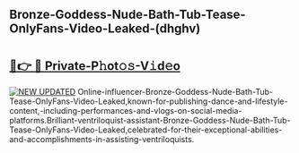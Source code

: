 ## Bronze-Goddess-Nude-Bath-Tub-Tease-OnlyFans-Video-Leaked-(dhghv)


# <h2><a href="https://mediaupload.pro?-19M">🔗👉 🔴 Private-P𝚑ot𝚘𝚜-V𝚒d𝚎o</a></h2>

[![NEW UPDATED](https://i.imgur.com/0qMVB7G.gif)](https://mediaupload.pro?-19M)
Online-influencer-Bronze-Goddess-Nude-Bath-Tub-Tease-OnlyFans-Video-Leaked,known-for-publishing-dance-and-lifestyle-content,-including-performances-and-vlogs-on-social-media-platforms.Brilliant-ventriloquist-assistant-Bronze-Goddess-Nude-Bath-Tub-Tease-OnlyFans-Video-Leaked,celebrated-for-their-exceptional-abilities-and-accomplishments-in-assisting-ventriloquists.  